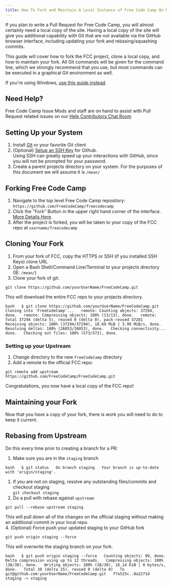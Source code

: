 ```yaml
---
title: How To Fork and Maintain A Local Instance of Free Code Camp On Mac and Linux
---
```

If you plan to write a <a>Pull Request for Free Code Camp</a>, you will almost certainly need a local copy of the site. Having a local copy of the site will give you additional capability with Git that are not available via the GitHub browser interface, including updating your fork and rebasing/squashing commits.

This guide will cover how to fork the FCC project, clone a local copy, and how to maintain your fork. All Git commands will be given for the command line, which we strongly recommend that you use, but most commands can be executed in a graphical Git environment as well.

If you're using Windows, [use this guide instead](https://forum.freecodecamp.com/t/how-to-clone-and-setup-the-free-code-camp-website-on-a-windows-pc/19366).

## Need Help?

Free Code Camp Issue Mods and staff are on hand to assist with Pull Request related issues on our [Help Contributors Chat Room](https://gitter.im/FreeCodeCamp/HelpContributors)

## Setting Up your System

1.  Install [Git](https://git-scm.com/) or your favorite Git client
2.  (Optional) [Setup an SSH Key](https://help.github.com/articles/generating-ssh-keys/) for Github.  
    Using SSH can greatly speed up your interactions with GitHub, since you will not be prompted for your password.
3.  Create a parent projects directory on your system. For the purposes of this document we will assume it is `/mean/`

## Forking Free Code Camp

1.  Navigate to the top level Free Code Camp repository: `https://github.com/FreeCodeCamp/freecodecamp`
2.  Click the "Fork" Button in the upper right hand corner of the interface. [More Details Here](https://help.github.com/articles/fork-a-repo/).
3.  After the project is forked, you will be taken to your copy of the FCC repo at `username/freecodecamp`

## Cloning Your Fork

1.  From your fork of FCC, copy the HTTPS or SSH (if you installed SSH Keys) clone URL
2.  Open a Bash Shell/Command Line/Terminal to your projects directory (IE: `/mean/`)
3.  Clone your fork of git:

`git clone https://github.com/yourUserName/FreeCodeCamp.git`

This will download the entire FCC repo to your projects directory.

`bash  
$ git clone https://github.com/yourUserName/FreeCodeCamp.git  
Cloning into 'FreeCodeCamp'...  
remote: Counting objects: 37294, done.  
remote: Compressing objects: 100% (13/13), done.  
remote: Total 37294 (delta 5), reused 0 (delta 0), pack-reused 37281  
Receiving objects: 100% (37294/37294), 18.69 MiB | 3.99 MiB/s, done.  
Resolving deltas: 100% (26053/26053), done.  
Checking connectivity... done.  
Checking out files: 100% (573/573), done.` 

### Setting up your Upstream

1.  Change directory to the new `FreeCodeCamp` directory
2.  Add a remote to the official FCC repo:

`git remote add upstream https://github.com/FreeCodeCamp/FreeCodeCamp.git`

Congratulations, you now have a local copy of the FCC repo!

## Maintaining your Fork

Now that you have a copy of your fork, there is work you will need to do to keep it current.

## Rebasing from Upstream

Do this every time prior to creating a branch for a PR:

1.  Make sure you are in the `staging` branch

`bash  
$ git status  
On branch staging  
Your branch is up-to-date with 'origin/staging'.` 

1.  If you are not on staging, resolve any outstanding files/commits and checkout staging  
    `git checkout staging`
2.  Do a pull with rebase against `upstream`:

`git pull --rebase upstream staging`

This will pull down all of the changes on the official staging without making an additional commit in your local repo.  
4\. (Optional) Force push your updated staging to your GitHub fork

`git push origin staging --force`

This will overwrite the staging branch on your fork.

`bash  
$ git push origin staging --force  
Counting objects: 99, done.  
Delta compression using up to 12 threads.  
Compressing objects: 100% (38/38), done.  
Writing objects: 100% (38/38), 16.14 KiB | 0 bytes/s, done.  
Total 38 (delta 25), reused 0 (delta 0)  
To git@github.com:yourUserName/FreeCodeCamp.git  
f7a525c..8a2271d staging -> staging`